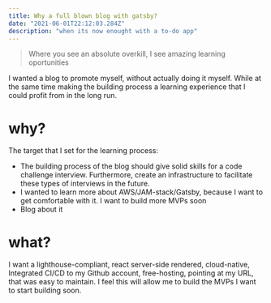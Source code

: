 ```yaml
---
title: Why a full blown blog with gatsby?
date: "2021-06-01T22:12:03.284Z"
description: "when its now enought with a to-do app"
---
```


> Where you see an absolute overkill, I see amazing learning oportunities


I wanted a blog to promote myself, without actually doing it myself. While at the same time making the building process a learning experience that I could profit from in the long run.

# why?

The target that I set for the learning process:
- The building process of the blog should give solid skills for a code challenge interview. Furthermore, create an infrastructure to facilitate these types of interviews in the future.
- I wanted to learn more about AWS/JAM-stack/Gatsby, because I want to get comfortable with it. I want to build more MVPs soon
- Blog about it

# what?

I want a lighthouse-compliant, react server-side rendered, cloud-native, Integrated CI/CD to my Github account, free-hosting, pointing at my URL, that was easy to maintain. 
I feel this will allow me to build the MVPs I want to start building soon. 
